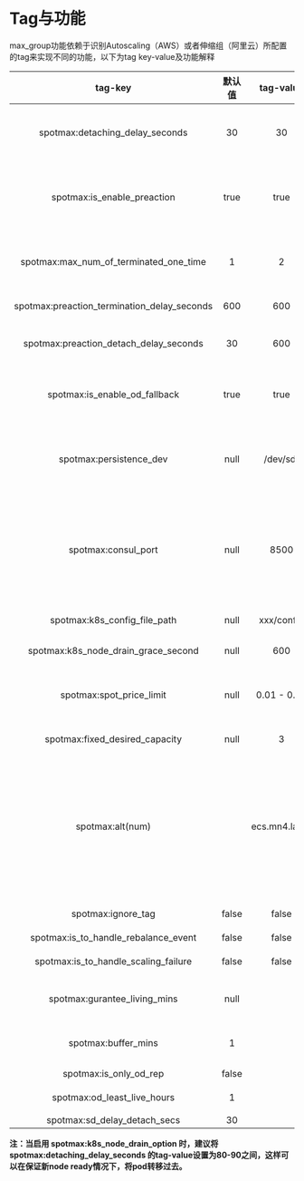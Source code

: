 # Tag与功能

max\_group功能依赖于识别Autoscaling（AWS）或者伸缩组（阿里云）所配置的tag来实现不同的功能，以下为tag key-value及功能解释

|                     tag-key                    |  默认值  |   tag-value   |                                                                                                                       功能                                                                                                                       |      版本支持     |
| :--------------------------------------------: | :---: | :-----------: | :--------------------------------------------------------------------------------------------------------------------------------------------------------------------------------------------------------------------------------------------: | :-----------: |
|        spotmax:detaching\_delay\_seconds       |   30  |       30      |                                                                                                   当触发spot回收时，间隔多少秒后，将被回收机器从asg中detach，默认为30秒                                                                                                   |    Lite/Pro   |
|          spotmax:is\_enable\_preaction         |  true |      true     |                                                                                       增加此tag为开启集群防退化功能，此功能为预测即将被回收的机器，并提前进行更替机型操作，tag-value为true表示为开启此功能                                                                                       |    Lite/Pro   |
|   spotmax:max\_num\_of\_terminated\_one\_time  |   1   |       2       |                                                                                                     集群防退化功能一次关闭的最大机器数，替换机器执行分批替换，每次替换的最大数量                                                                                                     |    Lite/Pro   |
| spotmax:preaction\_termination\_delay\_seconds |  600  |      600      |                                                                                                             集群防退化功能执行terminate间隔时间                                                                                                             |    Lite/Pro   |
|    spotmax:preaction\_detach\_delay\_seconds   |   30  |      600      |                                                                                                       集群防退化功能中，将被替换机器间隔多少秒后，会被detach出asg                                                                                                       |    Lite/Pro   |
|        spotmax:is\_enable\_od\_fallback        |  true |      true     |                                                                                                此tag-value为true表示，在前述中断预补偿机制中，当竞价实例无法获取时，会用按需实例补充                                                                                               |    Lite/Pro   |
|            spotmax:persistence\_dev            |  null |    /dev/sdf   |                                                                                        添加此tag可以进行ebs的漂移，无默认值，tag-value为非root盘在instance上的映射路径，暂时仅aws平台支持                                                                                        |      Pro      |
|              spotmax:consul\_port              |  null |      8500     |                                                                   配置此参数为consul支持，无默认值，tag-value为consul agent本地端口号 在实例中断并经过detaching\_delay\_seconds时间后，该实例将会从consul的服务发现列表中移除                                                                  |      Pro      |
|         spotmax:k8s\_config\_file\_path        |  null |   xxx/config  |                                                                                                        kubernetes 配置文件，用于把权限赋给max group                                                                                                        |      Pro      |
|     spotmax:k8s\_node\_drain\_grace\_second    |  null |      600      |                                                                                                                 node下的pod移出延迟时间                                                                                                                |      Pro      |
|           spotmax:spot\_price\_limit           |  null |  0.01 - 0.99  |                                                                                              spot价格限制，例如 0.9， 当spot机型价格超过按需机型价格的90%，从替换机型列表中移出这个机型                                                                                             |  ali Lite/Pro |
|        spotmax:fixed\_desired\_capacity        |  null |       3       |                                                                                                                 重新设置伸缩组的机器的期望值                                                                                                                 |      Pro      |
|                spotmax:alt(num)                |       | ecs.mn4.large | <p>用于当伸缩组内的机器没有时，用额外的机器来替换，例子：</p><p>(<strong>key</strong>:spotmax:alt<strong>1</strong></p><p><strong>value</strong>:ecs.mn4.large)</p><p>(<strong>key</strong>:spotmax:alt<strong>2</strong></p><p><strong>value</strong>:ecs.n2.medium)</p> |      Pro      |
|               spotmax:ignore\_tag              | false |     false     |                                                                                                        当tag-value为true时，maxGroup不管理此伸缩组                                                                                                        |      Pro      |
|    spotmax:is\_to\_handle\_rebalance\_event    | false |     false     |                                                                                                                  是否开启AWS容量再平衡                                                                                                                  |       AW      |
|    spotmax:is\_to\_handle\_scaling\_failure    | false |     false     |                                                                                                                 是否开启接收伸缩失败信息处理                                                                                                                 |    ALI/AWS    |
|         spotmax:gurantee\_living\_mins         |  null |               |                                                                                                            实例开启后不中断时长，最长设置60分钟，单位为分钟                                                                                                           |      ALI      |
|              spotmax:buffer\_mins              |   1   |               |                                                                                                            当设置不中断时间，误差值，建议1分钟，单位为分钟                                                                                                            |      ALI      |
|            spotmax:is\_only\_od\_rep           | false |               |                                                                                                                    只开od进行替换                                                                                                                    |      AWS      |
|         spotmax:od\_least\_live\_hours         |   1   |               |                                                                                                                 OD至少运行多长时间，单位小时                                                                                                                |      AWS      |
|         spotmax:sd\_delay\_detach\_secs        |   30  |               |                                                                                                                                                                                                                                                |               |

**注：当启用 spotmax:k8s\_node\_drain\_option 时，建议将spotmax:detaching\_delay\_seconds 的tag-value设置为80-90之间，这样可以在保证新node ready情况下，将pod转移过去。**
